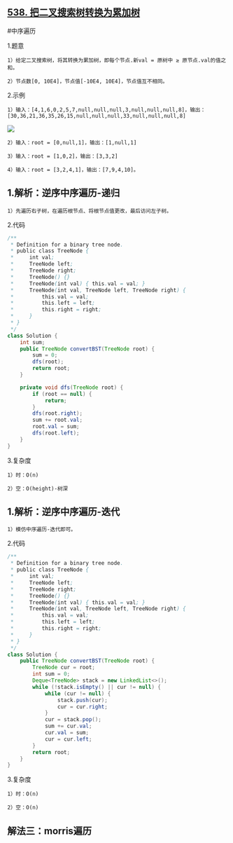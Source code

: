 ## [538. 把二叉搜索树转换为累加树](https://leetcode.cn/problems/convert-bst-to-greater-tree/description/)

#中序遍历

1.题意

    1）给定二叉搜索树，将其转换为累加树，即每个节点.新val = 原树中 ≥ 原节点.val的值之和。

    2）节点数[0, 10E4]，节点值[-10E4, 10E4]，节点值互不相同。

2.示例

    1）输入：[4,1,6,0,2,5,7,null,null,null,3,null,null,null,8]，输出：[30,36,21,36,35,26,15,null,null,null,33,null,null,null,8]
![](https://assets.leetcode-cn.com/aliyun-lc-upload/uploads/2019/05/03/tree.png)

    2）输入：root = [0,null,1]，输出：[1,null,1]

    3）输入：root = [1,0,2]，输出：[3,3,2]

    4）输入：root = [3,2,4,1]，输出：[7,9,4,10]。


## 1.解析：逆序中序遍历-递归

    1）先遍历右子树，在遍历根节点、将根节点值更改，最后访问左子树。

2.代码
```java
/**
 * Definition for a binary tree node.
 * public class TreeNode {
 *     int val;
 *     TreeNode left;
 *     TreeNode right;
 *     TreeNode() {}
 *     TreeNode(int val) { this.val = val; }
 *     TreeNode(int val, TreeNode left, TreeNode right) {
 *         this.val = val;
 *         this.left = left;
 *         this.right = right;
 *     }
 * }
 */
class Solution {
    int sum;
    public TreeNode convertBST(TreeNode root) {
        sum = 0;
        dfs(root);
        return root;
    }

    private void dfs(TreeNode root) {
        if (root == null) {
            return;
        }
        dfs(root.right);
        sum += root.val;
        root.val = sum;
        dfs(root.left);
    }
}
```

3.复杂度

    1）时：O(n)

    2）空：O(height)-树深

## 1.解析：逆序中序遍历-迭代

    1）模仿中序遍历-迭代即可。

2.代码
```java
/**
 * Definition for a binary tree node.
 * public class TreeNode {
 *     int val;
 *     TreeNode left;
 *     TreeNode right;
 *     TreeNode() {}
 *     TreeNode(int val) { this.val = val; }
 *     TreeNode(int val, TreeNode left, TreeNode right) {
 *         this.val = val;
 *         this.left = left;
 *         this.right = right;
 *     }
 * }
 */
class Solution {
    public TreeNode convertBST(TreeNode root) {
        TreeNode cur = root;
        int sum = 0;
        Deque<TreeNode> stack = new LinkedList<>();
        while (!stack.isEmpty() || cur != null) {
            while (cur != null) {
                stack.push(cur);
                cur = cur.right;
            }
            cur = stack.pop();
            sum += cur.val;
            cur.val = sum;
            cur = cur.left;
        }
        return root;
    }
}

```
3.复杂度

    1）时：O(n)

    2）空：O(n)

## 解法三：morris遍历